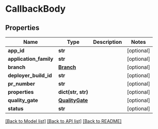 # CallbackBody

## Properties
Name | Type | Description | Notes
------------ | ------------- | ------------- | -------------
**app_id** | **str** |  | [optional] 
**application_family** | **str** |  | [optional] 
**branch** | [**Branch**](Branch.md) |  | [optional] 
**deployer_build_id** | **str** |  | [optional] 
**pr_number** | **str** |  | [optional] 
**properties** | **dict(str, str)** |  | [optional] 
**quality_gate** | [**QualityGate**](QualityGate.md) |  | [optional] 
**status** | **str** |  | [optional] 

[[Back to Model list]](../README.md#documentation-for-models) [[Back to API list]](../README.md#documentation-for-api-endpoints) [[Back to README]](../README.md)


